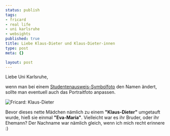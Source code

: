 ```yaml
--- 
status: publish
tags: 
- fricard
- real life
- uni karlsruhe
- websights
published: true
title: Liebe Klaus-Dieter und Klaus-Dieter-innen
type: post
meta: {}

layout: post
---
```

Liebe Uni Karlsruhe,

wenn man bei einem <a href="http://www.zvw.uni-karlsruhe.de/fricard.php">Studentenausweis-Symbolfoto</a> den Namen ändert, sollte man eventuell auch das Portraitfoto anpassen.

<img src='http://fredericiana.com/wp-content/uploads/2008/03/klaus-dieter-fricard.jpg' alt='Fricard: Klaus-Dieter' />

Bevor dieses nette Mädchen nämlich zu einem <strong>"Klaus-Dieter"</strong> umgetauft wurde, hieß sie einmal <strong>"Eva-Maria"</strong>. Vielleicht war es ihr Bruder, oder ihr Ehemann? Der Nachname war nämlich gleich, wenn ich mich recht erinnere :)
